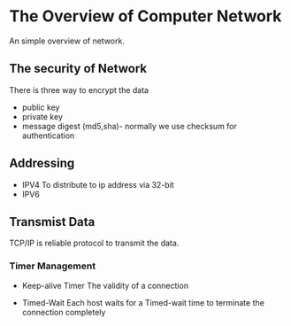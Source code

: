 # The Overview of Computer Network
An simple overview of network.

## The security of Network
There is three way to encrypt the data
* public key
* private key
* message digest (md5,sha)- normally we use checksum for authentication

## Addressing
* IPV4
To distribute to ip address via 32-bit
* IPV6

## Transmist Data
TCP/IP is reliable protocol to transmit the data.

### Timer Management
* Keep-alive Timer
The validity of a connection

* Timed-Wait
Each host waits for a Timed-wait time to terminate the connection completely